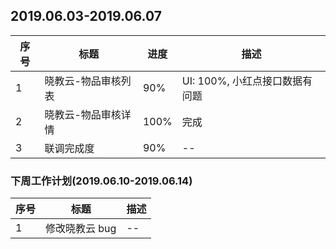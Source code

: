 
## 2019.06.03-2019.06.07

序号 | 标题 | 进度 | 描述
--- | ---  | --- | --- 
1   | 晓教云-物品审核列表 | 90% | UI: 100%, 小红点接口数据有问题
2   | 晓教云-物品审核详情 | 100% | 完成
3   | 联调完成度 | 90% | --

### 下周工作计划(2019.06.10-2019.06.14)
序号 | 标题 | 描述
--- | ---  | --- 
1   |  修改晓教云 bug | --

